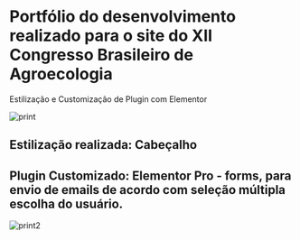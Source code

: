 # Portfólio do desenvolvimento realizado para o site do XII Congresso Brasileiro de Agroecologia


Estilização e Customização de Plugin com Elementor

![print](https://github.com/renan-tielas/desenvolvimento-XIICBA/assets/52353767/708b8ecf-666a-428e-9b85-8f328ee55bbe)

## Estilização realizada: Cabeçalho

## Plugin Customizado: Elementor Pro - forms, para envio de emails de acordo com seleção múltipla escolha do usuário.

![print2](https://github.com/renan-tielas/desenvolvimento-XIICBA/assets/52353767/6342bb2b-7b89-4d9a-80c5-a3e4fcdd22a5)
